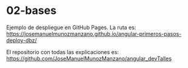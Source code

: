 # 02-bases

Ejemplo de despliegue en GitHub Pages.
La ruta es: https://josemanuelmunozmanzano.github.io/angular-primeros-pasos-deploy-dbz/

El repositorio con todas las explicaciones es: https://github.com/JoseManuelMunozManzano/angular_devTalles
